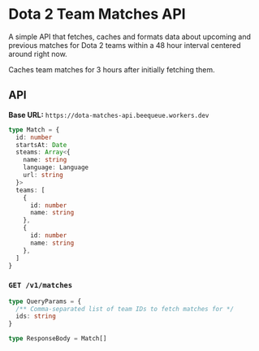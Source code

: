 # Dota 2 Team Matches API

A simple API that fetches, caches and formats data about upcoming and previous matches for Dota 2 teams within a 48 hour interval centered around right now.

Caches team matches for 3 hours after initially fetching them.

## API

**Base URL:** `https://dota-matches-api.beequeue.workers.dev`

```ts
type Match = {
  id: number
  startsAt: Date
  steams: Array<{
    name: string
    language: Language
    url: string
  }>
  teams: [
    {
      id: number
      name: string
    },
    {
      id: number
      name: string
    },
  ]
}
```

### `GET /v1/matches`

```ts
type QueryParams = {
  /** Comma-separated list of team IDs to fetch matches for */
  ids: string
}

type ResponseBody = Match[]
```
